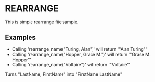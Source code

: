 REARRANGE
========

This is simple rearrange file sample.

## Examples

 * Calling 'rearrange_name("Turing, Alan")' will return '"Alan Turing"'
 * Calling 'rearrange_name("Hopper, Grace M.")' will return '"Grase M. Hopper"'
 * Calling 'rearrange_name("Voltaire")' will return '"Voltaire"'

Turns "LastName, FirstName" into "FirstName LastName"
